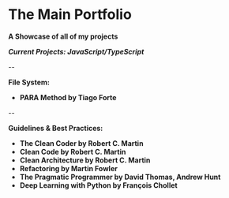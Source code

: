 # The Main Portfolio
**A Showcase of all of my projects**

***Current Projects: JavaScript/TypeScript***

--

**File System:**

- **PARA Method by Tiago Forte**

--

**Guidelines & Best Practices:**

 - **The Clean Coder by Robert C. Martin**
 - **Clean Code by Robert C. Martin**
 - **Clean Architecture by Robert C. Martin**
 - **Refactoring by Martin Fowler**
 - **The Pragmatic Programmer by David Thomas, Andrew Hunt**
 - **Deep Learning with Python by François Chollet**


